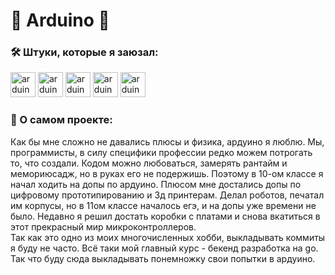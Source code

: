 # 🧰 Arduino 🔌

<h3 align="left">🛠 Штуки, которые я заюзал:</h3>
  <a href="https://www.arduino.cc/" target="_blank" target="_blank"> 
  <img src="https://cdn.worldvectorlogo.com/logos/arduino-1.svg" alt="arduino" width="40" height="40"/></a>
  <a href="https://www.arduino.cc/" target="_blank" target="_blank"> 
  <img src="https://cdn.worldvectorlogo.com/logos/arduino-1.svg" alt="arduino" width="40" height="40"/></a>
  <a href="https://www.arduino.cc/" target="_blank" target="_blank"> 
  <img src="https://cdn.worldvectorlogo.com/logos/arduino-1.svg" alt="arduino" width="40" height="40"/></a>
  <a href="https://www.arduino.cc/" target="_blank" target="_blank"> 
  <img src="https://cdn.worldvectorlogo.com/logos/arduino-1.svg" alt="arduino" width="40" height="40"/></a>
  <a href="https://www.arduino.cc/" target="_blank" target="_blank"> 
  <img src="https://cdn.worldvectorlogo.com/logos/arduino-1.svg" alt="arduino" width="40" height="40"/></a>

<h3 align="left">📄 О самом проекте:</h3>
<p>
Как бы мне сложно не давались плюсы и  физика, ардуино я люблю. Мы, программисты, в силу специфики профессии редко можем потрогать то, что создали. Кодом можно любоваться,
замерять рантайм и мемориюсадж, но в руках его не подержишь. Поэтому в 10-ом классе я начал ходить на допы по ардуино. Плюсом мне достались допы по цифровому прототипированию и 3д
принтерам. Делал роботов, печатал им корпусы, но в 11ом классе началось егэ, и на допы уже времени не было. Недавно я решил достать коробки с платами и снова вкатиться в этот
прекрасный мир микроконтроллеров. </br> Так как это одно из моих многочисленных хобби, выкладывать коммиты я буду не часто. Всё таки мой главный курс - бекенд разработка на go.
Так что буду сюда выкладывать понемножку свои попытки в ардуино. </p>
